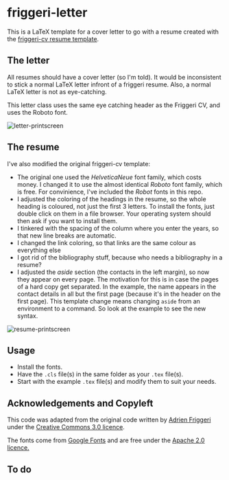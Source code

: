# friggeri-letter

This is a LaTeX template for a cover letter to go with a resume created with the [friggeri-cv resume template](http://www.latextemplates.com/template/friggeri-resume-cv).

## The letter

All resumes should have a cover letter (so I'm told).
It would be inconsistent to stick a normal LaTeX letter infront of a friggeri resume.
Also, a normal LaTeX letter is not as eye-catching.

This letter class uses the same eye catching header as the Friggeri CV, and uses the Roboto font.

![letter-printscreen][letter-printscreen]

## The resume

I've also modified the original friggeri-cv template:
* The original one used the *HelveticaNeue* font family, which costs money.
I changed it to use the almost identical *Roboto* font family, which is free.
For convinience, I've included the *Robot* fonts in this repo.
* I adjusted the coloring of the headings in the resume, so the whole heading is coloured, not just the first 3 letters.
To install the fonts, just double click on them in a file browser.
Your operating system should then ask if you want to install them.
* I tinkered with the spacing of the column where you enter the years, so that new line breaks are automatic.
* I changed the link coloring, so that links are the same colour as everything else
* I got rid of the bibliography stuff, because who needs a bibliography in a resume?
* I adjusted the *aside* section (the contacts in the left margin), so now they appear on every page.
The motivation for this is in case the pages of a hard copy get separated.
In the example, the name appears in the contact details in all but the first page (because it's in the header on the first page).
This template change means changing `aside` from an environment to a command.
So look at the example to see the new syntax.

![resume-printscreen][resume-printscreen]

## Usage

* Install the fonts.
* Have the `.cls` file(s) in the same folder as your `.tex` file(s).
* Start with the example `.tex` file(s) and modify them to suit your needs.

## Acknowledgements and Copyleft

This code was adapted from the original code written by [Adrien Friggeri](http://www.friggeri.net/) under the [Creative Commons 3.0 licence](http://creativecommons.org/licenses/by-nc-sa/3.0/).

The fonts come from [Google Fonts](https://www.google.com/fonts/specimen/Roboto) and are free under the [Apache 2.0 licence.](http://www.apache.org/licenses/LICENSE-2.0.html)

## To do

[letter-printscreen]: http://i.imgur.com/ky4uiUV.png
[resume-printscreen]: http://imgur.com/dt1GIBE.png
